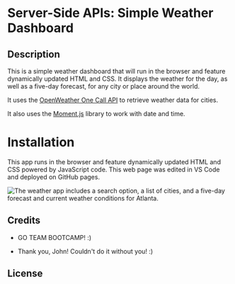 # Server-Side APIs: Simple Weather Dashboard

## Description

This is a simple weather dashboard that will run in the browser and feature dynamically updated HTML and CSS. It displays the weather for the day, as well as a five-day forecast, for any city or place around the world.

It uses the [OpenWeather One Call API](https://openweathermap.org/api/one-call-api) to retrieve weather data for cities. 

It also uses the [Moment.js](https://momentjs.com/) library to work with date and time.

# Installation

This app runs in the browser and feature dynamically updated HTML and CSS powered by JavaScript code. This web page was edited in VS Code and deployed on GitHub pages. 

![The weather app includes a search option, a list of cities, and a five-day forecast and current weather conditions for Atlanta.](./assets/img/screenshot.png)

## Credits

- GO TEAM BOOTCAMP! :)

- Thank you, John! Couldn't do it without you! :)

## License

